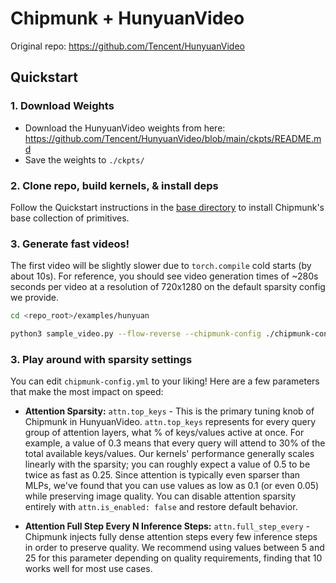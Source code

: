 # Chipmunk + HunyuanVideo

Original repo: https://github.com/Tencent/HunyuanVideo


## Quickstart
### 1\. Download Weights
* Download the HunyuanVideo weights from here: https://github.com/Tencent/HunyuanVideo/blob/main/ckpts/README.md 
* Save the weights to `./ckpts/`

### 2\. Clone repo, build kernels, & install deps
Follow the Quickstart instructions in the [base directory](../../README.md) to install Chipmunk's base collection of primitives.

### 3\. Generate fast videos!

The first video will be slightly slower due to `torch.compile` cold starts (by about 10s). For reference, you should see video generation times of ~280s seconds per video at a resolution of 720x1280 on the default sparsity config we provide.

```bash
cd <repo_root>/examples/hunyuan

python3 sample_video.py --flow-reverse --chipmunk-config ./chipmunk-config.yml
```

### 3\. Play around with sparsity settings

You can edit `chipmunk-config.yml` to your liking! Here are a few parameters that make the most impact on speed:

- **Attention Sparsity:** `attn.top_keys` - This is the primary tuning knob of Chipmunk in HunyuanVideo. `attn.top_keys` represents for every query group of attention layers, what \% of keys/values active at once. For example, a value of 0.3 means that every query will attend to 30\% of the total available keys/values. Our kernels' performance generally scales linearly with the sparsity; you can roughly expect a value of 0.5 to be twice as fast as 0.25. Since attention is typically even sparser than MLPs, we've found that you can use values as low as 0.1 (or even 0.05) while preserving image quality. You can disable attention sparsity entirely with `attn.is_enabled: false` and restore default behavior.

- **Attention Full Step Every N Inference Steps:** `attn.full_step_every` - Chipmunk injects fully dense attention steps every few inference steps in order to preserve quality. We recommend using values between 5 and 25 for this parameter depending on quality requirements, finding that 10 works well for most use cases.
